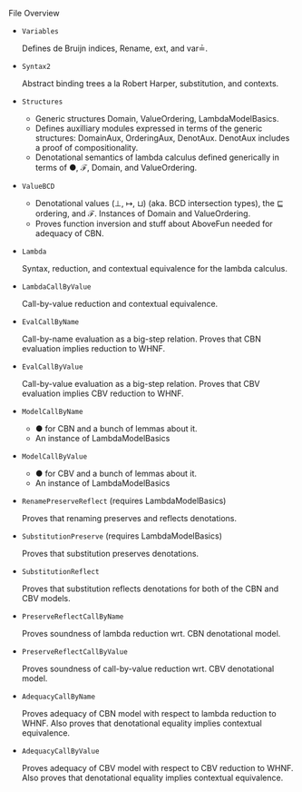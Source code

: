 

File Overview

* `Variables`

  Defines de Bruijn indices, Rename, ext, and var≟.

* `Syntax2`

  Abstract binding trees a la Robert Harper,
  substitution, and contexts. 

* `Structures`

  * Generic structures Domain, ValueOrdering, LambdaModelBasics.
  * Defines auxilliary modules expressed in terms of the
    generic structures: DomainAux, OrderingAux, DenotAux.
    DenotAux includes a proof of compositionality.
  * Denotational semantics of lambda calculus defined
    generically in terms of ●, ℱ, Domain, and ValueOrdering.
  
* `ValueBCD`

  * Denotational values (⊥, ↦, ⊔) (aka. BCD intersection
    types), the ⊑ ordering, and ℱ. Instances of Domain
    and ValueOrdering.
  * Proves function inversion and stuff
    about AboveFun needed for adequacy of CBN.

* `Lambda`

  Syntax, reduction, and contextual equivalence for the lambda
  calculus.

* `LambdaCallByValue`

  Call-by-value reduction and contextual equivalence.

* `EvalCallByName`

  Call-by-name evaluation as a big-step relation.
  Proves that CBN evaluation implies reduction to WHNF.

* `EvalCallByValue`

  Call-by-value evaluation as a big-step relation.
  Proves that CBV evaluation implies CBV reduction to WHNF.

* `ModelCallByName`

  * ● for CBN and a bunch of lemmas about it.
  * An instance of LambdaModelBasics

* `ModelCallByValue`

  * ● for CBV and a bunch of lemmas about it.
  * An instance of LambdaModelBasics

* `RenamePreserveReflect` (requires LambdaModelBasics)

  Proves that renaming preserves and reflects denotations.

* `SubstitutionPreserve` (requires LambdaModelBasics)

  Proves that substitution preserves denotations.

* `SubstitutionReflect`

  Proves that substitution reflects denotations for both of the
  CBN and CBV models.

* `PreserveReflectCallByName`

  Proves soundness of lambda reduction wrt. CBN denotational model.

* `PreserveReflectCallByValue`

  Proves soundness of call-by-value reduction wrt. CBV denotational model.

* `AdequacyCallByName`

  Proves adequacy of CBN model with respect to lambda reduction to WHNF.
  Also proves that denotational equality implies contextual equivalence.

* `AdequacyCallByValue`

  Proves adequacy of CBV model with respect to CBV reduction to WHNF.
  Also proves that denotational equality implies contextual equivalence.
